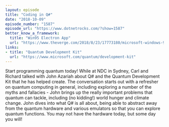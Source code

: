 ```yaml
---
layout: episode
title: "Coding in Q#"
date: "2018-10-09"
episode_number: "1587"
episode_url: "https://www.dotnetrocks.com/?show=1587"
better_know_a_framework:
  title: "Win95 Electron App"
  url: "https://www.theverge.com/2018/8/23/17773180/microsoft-windows-95-app-download-features"
links:
- title: "Quantum Development Kit"
  url: "https://www.microsoft.com/quantum/development-kit"
---
```


Start programming quantum today! While at NDC in Sydney, Carl and Richard talked with John Azariah about Q# and the Quantum Development Kit that he has helped create. The conversation starts out with a refresher on quantum computing in general, including exploring a number of the myths and fallacies - John brings up the really important problems that quantum can tackle, including (no kidding!) world hunger and climate change. John dives into what Q# is all about, being able to abstract away from the quantum hardware and various emulators so that you can explore quantum functions. You may not have the hardware today, but some day you will!
